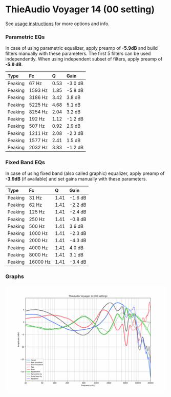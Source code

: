 # ThieAudio Voyager 14 (00 setting)
See [usage instructions](https://github.com/jaakkopasanen/AutoEq#usage) for more options and info.

### Parametric EQs
In case of using parametric equalizer, apply preamp of **-5.9dB** and build filters manually
with these parameters. The first 5 filters can be used independently.
When using independent subset of filters, apply preamp of **-5.9 dB**.

| Type    | Fc      |    Q | Gain    |
|:--------|:--------|:-----|:--------|
| Peaking | 67 Hz   | 0.53 | -3.0 dB |
| Peaking | 1593 Hz | 1.85 | -5.8 dB |
| Peaking | 3186 Hz | 3.42 | 3.8 dB  |
| Peaking | 5225 Hz | 4.68 | 5.1 dB  |
| Peaking | 8254 Hz | 2.04 | 3.2 dB  |
| Peaking | 192 Hz  | 1.12 | -1.2 dB |
| Peaking | 507 Hz  | 0.92 | 2.9 dB  |
| Peaking | 1211 Hz | 2.08 | -2.3 dB |
| Peaking | 1577 Hz | 2.41 | 1.5 dB  |
| Peaking | 2032 Hz | 3.83 | -1.2 dB |

### Fixed Band EQs
In case of using fixed band (also called graphic) equalizer, apply preamp of **-3.9dB**
(if available) and set gains manually with these parameters.

| Type    | Fc       |    Q | Gain    |
|:--------|:---------|:-----|:--------|
| Peaking | 31 Hz    | 1.41 | -1.6 dB |
| Peaking | 62 Hz    | 1.41 | -2.2 dB |
| Peaking | 125 Hz   | 1.41 | -2.4 dB |
| Peaking | 250 Hz   | 1.41 | -0.8 dB |
| Peaking | 500 Hz   | 1.41 | 3.6 dB  |
| Peaking | 1000 Hz  | 1.41 | -2.3 dB |
| Peaking | 2000 Hz  | 1.41 | -4.3 dB |
| Peaking | 4000 Hz  | 1.41 | 4.0 dB  |
| Peaking | 8000 Hz  | 1.41 | 3.1 dB  |
| Peaking | 16000 Hz | 1.41 | -3.4 dB |

### Graphs
![](./ThieAudio%20Voyager%2014%20(00%20setting).png)